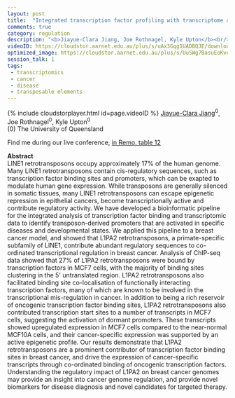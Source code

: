 ```yaml
---
layout: post
title:  "Integrated transcription factor profiling with transcriptome analysis: identification of L1PA2 transposons as global regulatory modulators in a breast cancer model"
comments: true
category: regulation
description: "<b>Jiayue-Clara Jiang, Joe Rothnagel, Kyle Upton</b><br/>LINE1 retrotransposons occupy approximately 17% of..."
videoID: https://cloudstor.aarnet.edu.au/plus/s/uAx3Gqg1UADBQJE/download
optimized_image: https://cloudstor.aarnet.edu.au/plus/s/UuSWg7BasuEoKve/download
session_talk: 1
tags:
 - transcriptomics
 - cancer
 - disease
 - transposable elements
---
```

{% include cloudstorplayer.html id=page.videoID %}
<u>Jiayue-Clara Jiang</u><sup>0</sup>, Joe Rothnagel<sup>0</sup>, Kyle Upton<sup>0</sup><br/>
\(0\) The University of Queensland

Find me during our live conference, [in Remo, table 12](https://remo.co)

<b>Abstract</b><br/>
LINE1 retrotransposons occupy approximately 17% of the human genome. Many LINE1 retrotransposons contain cis-regulatory sequences, such as transcription factor binding sites and promoters, which can be exapted to modulate human gene expression. While transposons are generally silenced in somatic tissues, many LINE1 retrotransposons can escape epigenetic repression in epithelial cancers, become transcriptionally active and contribute regulatory activity. We have developed a bioinformatic pipeline for the integrated analysis of transcription factor binding and transcriptomic data to identify transposon-derived promoters that are activated in specific diseases and developmental states. We applied this pipeline to a breast cancer model, and showed that L1PA2 retrotransposons, a primate-specific subfamily of LINE1, contribute abundant regulatory sequences to co-ordinated transcriptional regulation in breast cancer. Analysis of ChIP-seq data showed that 27% of L1PA2 retrotransposons were bound by transcription factors in MCF7 cells, with the majority of binding sites clustering in the 5' untranslated region. L1PA2 retrotransposons also facilitated binding site co-localisation of functionally interacting transcription factors, many of which are known to be involved in the transcriptional mis-regulation in cancer. In addition to being a rich reservoir of oncogenic transcription factor binding sites, L1PA2 retrotransposons also contributed transcription start sites to a number of transcripts in MCF7 cells, suggesting the activation of dormant promoters. These transcripts showed upregulated expression in MCF7 cells compared to the near-normal MCF10A cells, and their cancer-specific expression was supported by an active epigenetic profile. Our results demonstrate that L1PA2 retrotransposons are a prominent contributor of transcription factor binding sites in breast cancer, and drive the expression of cancer-specific transcripts through co-ordinated binding of oncogenic transcription factors. Understanding the regulatory impact of L1PA2 on breast cancer genomes may provide an insight into cancer genome regulation, and provide novel biomarkers for disease diagnosis and novel candidates for targeted therapy. 
